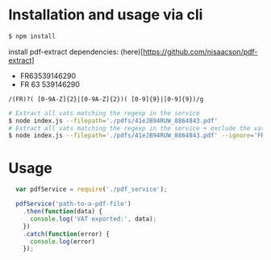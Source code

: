 # Installation and usage via cli

```bash
$ npm install
```

install pdf-extract dependencies: (here)[https://github.com/nisaacson/pdf-extract]

- FR63539146290
- FR 63 539146290

```
/(FR)?( [0-9A-Z]{2}|[0-9A-Z]{2})( [0-9]{9}|[0-9]{9})/g
```

```bash
# Extract all vats matching the regexp in the service
$ node index.js --filepath='./pdfs/41eJB94RUW_8864843.pdf'
# Extract all vats matching the regexp in the service + exclude the vat provided.
$ node index.js --filepath='./pdfs/41eJB94RUW_8864843.pdf' --ignore='FR63539146290'
```

# Usage

```js
  var pdfService = require('./pdf_service');

  pdfService('path-to-a-pdf-file')
    .then(function(data) {
      console.log('VAT exported:', data);
    })
    .catch(function(error) {
      console.log(error)
    });
```

